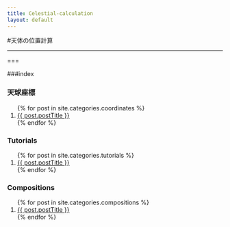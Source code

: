 ```yaml
---
title: Celestial-calculation
layout: default
---
```


#天体の位置計算

- - -

===

###index

<div class="row">
	<div class="col-sm-4">
		<h3><span class="label label-info">天球座標</span></h3>
		<ol class="post-list">
 			{% for post in site.categories.coordinates %}
   				<li><a href="{{ post.url }}">{{ post.postTitle }}</a></li>
 			{% endfor %}
		</ol>			
	</div>
	<div class="col-sm-4">
		<h3><span class="label label-info">Tutorials</span></h3>
		<ol class="post-list">
 			{% for post in site.categories.tutorials %}
   				<li><a href="{{ post.url }}">{{ post.postTitle }}</a></li>
 			{% endfor %}
		</ol>			
	</div>
	<div class="col-sm-4">
		<h3><span class="label label-info">Compositions</span></h3>
		<ol class="post-list">
 			{% for post in site.categories.compositions %}
   				<li><a href="{{ post.url }}">{{ post.postTitle }}</a></li>
 			{% endfor %}
		</ol>			
	</div>

</div>


